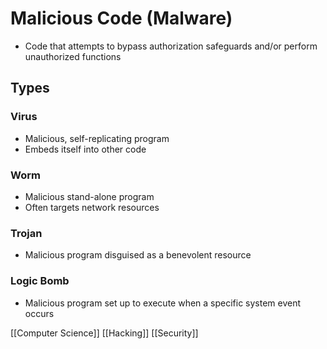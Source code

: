 # Malicious Code (Malware)

- Code that attempts to bypass authorization safeguards and/or perform unauthorized functions

## Types

### Virus

- Malicious, self-replicating program
- Embeds itself into other code

### Worm

- Malicious stand-alone program
- Often targets network resources

### Trojan

- Malicious program disguised as a benevolent resource

### Logic Bomb

- Malicious program set up to execute when a specific system event occurs

[[Computer Science]] [[Hacking]] [[Security]]

